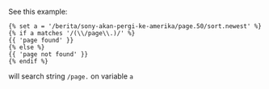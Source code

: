 See this example:

```twig
{% set a = '/berita/sony-akan-pergi-ke-amerika/page.50/sort.newest' %}
{% if a matches '/(\\/page\\.)/' %}
{{ 'page found' }}
{% else %}
{{ 'page not found' }}
{% endif %}
```

will search string `/page.` on variable `a`
